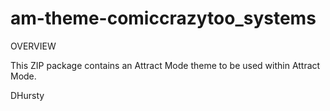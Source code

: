 # am-theme-comiccrazytoo_systems

OVERVIEW

This ZIP package contains an Attract Mode theme to be used within Attract Mode.

DHursty
